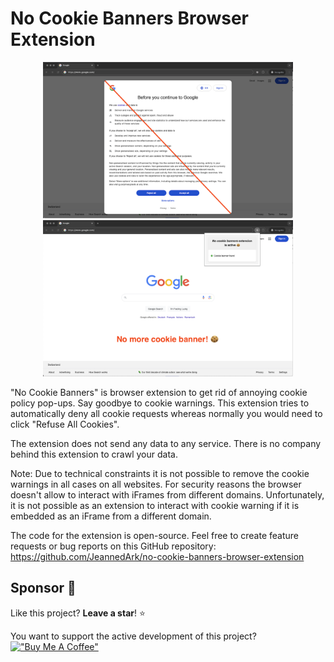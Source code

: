 # No Cookie Banners Browser Extension

<p align="middle">
  <img src="./screenshots/GoogleCookieWarningCrossedScaled.png" width="400" />
  <img src="./screenshots/GoogleNoCookieWarningExtensionOpenScaledText.png" width="400" /> 
</p>

"No Cookie Banners" is browser extension to get rid of annoying cookie policy pop-ups.
Say goodbye to cookie warnings.
This extension tries to automatically deny all cookie requests whereas normally you would need to click "Refuse All Cookies".

The extension does not send any data to any service.
There is no company behind this extension to crawl your data.

Note: Due to technical constraints it is not possible to remove the cookie warnings in all cases on all websites.
For security reasons the browser doesn't allow to interact with iFrames from different domains.
Unfortunately, it is not possible as an extension to interact with cookie warning if it is embedded as an iFrame from a different domain.

The code for the extension is open-source.
Feel free to create feature requests or bug reports on this GitHub repository: https://github.com/JeannedArk/no-cookie-banners-browser-extension


## Sponsor 🙏

Like this project? **Leave a star**! ⭐

You want to support the active development of this project? [!["Buy Me A Coffee"](https://www.buymeacoffee.com/assets/img/custom_images/orange_img.png)](https://www.buymeacoffee.com/jeannedark)
